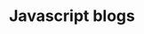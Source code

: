 ---
layout: category
title: Javascript blogs
description: One of most widely used language out there. According to stackoverflow JavaScript is growing to one of the most used language in the recent times.
permalink: /javascript/
category_name: javascript
---